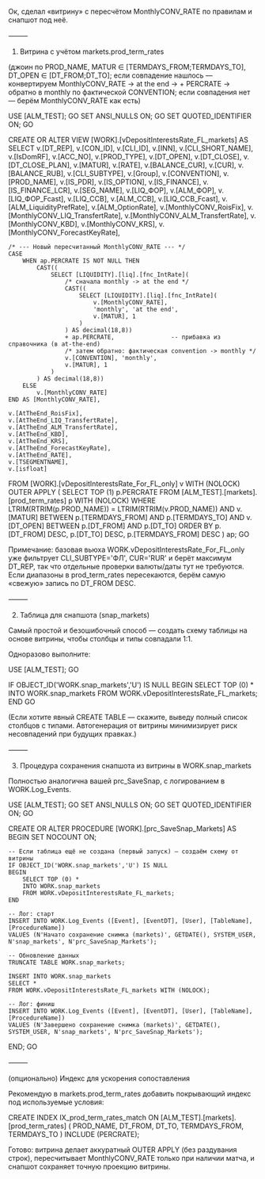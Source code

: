 Ок, сделал «витрину» с пересчётом MonthlyCONV_RATE по правилам и снапшот под неё.

⸻

1) Витрина с учётом markets.prod_term_rates

(джоин по PROD_NAME, MATUR ∈ [TERMDAYS_FROM;TERMDAYS_TO], DT_OPEN ∈ [DT_FROM;DT_TO]; если совпадение нашлось — конвертируем MonthlyCONV_RATE → at the end → + PERCRATE → обратно в monthly по фактической CONVENTION; если совпадения нет — берём MonthlyCONV_RATE как есть)

USE [ALM_TEST];
GO
SET ANSI_NULLS ON;
GO
SET QUOTED_IDENTIFIER ON;
GO

CREATE OR ALTER VIEW [WORK].[vDepositInterestsRate_FL_markets]
AS
SELECT
    v.[DT_REP],
    v.[CON_ID],
    v.[CLI_ID],
    v.[INN],
    v.[CLI_SHORT_NAME],
    v.[IsDomRF],
    v.[ACC_NO],
    v.[PROD_TYPE],
    v.[DT_OPEN],
    v.[DT_CLOSE],
    v.[DT_CLOSE_PLAN],
    v.[MATUR],
    v.[RATE],
    v.[BALANCE_CUR],
    v.[CUR],
    v.[BALANCE_RUB],
    v.[CLI_SUBTYPE],
    v.[Group],
    v.[CONVENTION],
    v.[PROD_NAME],
    v.[IS_PDR],
    v.[IS_OPTION],
    v.[IS_FINANCE],
    v.[IS_FINANCE_LCR],
    v.[SEG_NAME],
    v.[LIQ_ФОР],
    v.[ALM_ФОР],
    v.[LIQ_ФОР_Fcast],
    v.[LIQ_ССВ],
    v.[ALM_ССВ],
    v.[LIQ_ССВ_Fcast],
    v.[ALM_LiquidityPrefRate],
    v.[ALM_OptionRate],
    v.[MonthlyCONV_RoisFix],
    v.[MonthlyCONV_LIQ_TransfertRate],
    v.[MonthlyCONV_ALM_TransfertRate],
    v.[MonthlyCONV_KBD],
    v.[MonthlyCONV_KRS],
    v.[MonthlyCONV_ForecastKeyRate],

    /* --- Новый пересчитанный MonthlyCONV_RATE --- */
    CASE
        WHEN ap.PERCRATE IS NOT NULL THEN
            CAST((
                SELECT [LIQUIDITY].[liq].[fnc_IntRate](
                    /* сначала monthly -> at the end */
                    CAST((
                        SELECT [LIQUIDITY].[liq].[fnc_IntRate](
                            v.[MonthlyCONV_RATE],
                            'monthly', 'at the end',
                            v.[MATUR], 1
                        )
                    ) AS decimal(18,8))
                    + ap.PERCRATE,                -- прибавка из справочника (в at-the-end)
                    /* затем обратно: фактическая convention -> monthly */
                    v.[CONVENTION], 'monthly',
                    v.[MATUR], 1
                )
            ) AS decimal(18,8))
        ELSE
            v.[MonthlyCONV_RATE]
    END AS [MonthlyCONV_RATE],

    v.[AtTheEnd_RoisFix],
    v.[AtTheEnd_LIQ_TransfertRate],
    v.[AtTheEnd_ALM_TransfertRate],
    v.[AtTheEnd_KBD],
    v.[AtTheEnd_KRS],
    v.[AtTheEnd_ForecastKeyRate],
    v.[AtTheEnd_RATE],
    v.[TSEGMENTNAME],
    v.[isfloat]
FROM [WORK].[vDepositInterestsRate_For_FL_only] v WITH (NOLOCK)
OUTER APPLY (
    SELECT TOP (1) p.PERCRATE
    FROM [ALM_TEST].[markets].[prod_term_rates] p WITH (NOLOCK)
    WHERE LTRIM(RTRIM(p.PROD_NAME)) = LTRIM(RTRIM(v.PROD_NAME))
      AND v.[MATUR] BETWEEN p.[TERMDAYS_FROM] AND p.[TERMDAYS_TO]
      AND v.[DT_OPEN] BETWEEN p.[DT_FROM] AND p.[DT_TO]
    ORDER BY p.[DT_FROM] DESC, p.[DT_TO] DESC, p.[TERMDAYS_FROM] DESC
) ap;
GO

Примечание: базовая вьюха WORK.vDepositInterestsRate_For_FL_only уже фильтрует CLI_SUBTYPE='ФЛ', CUR='RUR' и берёт максимум DT_REP, так что отдельные проверки валюты/даты тут не требуются. Если диапазоны в prod_term_rates пересекаются, берём самую «свежую» запись по DT_FROM DESC.

⸻

2) Таблица для снапшота (snap_markets)

Самый простой и безошибочный способ — создать схему таблицы на основе витрины, чтобы столбцы и типы совпадали 1:1.

Одноразово выполните:

USE [ALM_TEST];
GO

IF OBJECT_ID('WORK.snap_markets','U') IS NULL
BEGIN
    SELECT TOP (0) *
    INTO WORK.snap_markets
    FROM WORK.vDepositInterestsRate_FL_markets;
END
GO

(Если хотите явный CREATE TABLE — скажите, выведу полный список столбцов с типами. Автогенерация от витрины минимизирует риск несовпадений при будущих правках.)

⸻

3) Процедура сохранения снапшота из витрины в WORK.snap_markets

Полностью аналогична вашей prc_SaveSnap, с логированием в WORK.Log_Events.

USE [ALM_TEST];
GO
SET ANSI_NULLS ON;
GO
SET QUOTED_IDENTIFIER ON;
GO

CREATE OR ALTER PROCEDURE [WORK].[prc_SaveSnap_Markets]
AS
BEGIN
    SET NOCOUNT ON;

    -- Если таблица ещё не создана (первый запуск) – создаём схему от витрины
    IF OBJECT_ID('WORK.snap_markets','U') IS NULL
    BEGIN
        SELECT TOP (0) *
        INTO WORK.snap_markets
        FROM WORK.vDepositInterestsRate_FL_markets;
    END

    -- Лог: старт
    INSERT INTO WORK.Log_Events ([Event], [EventDT], [User], [TableName], [ProcedureName])
    VALUES (N'Начато сохранение снимка (markets)', GETDATE(), SYSTEM_USER, N'snap_markets', N'prc_SaveSnap_Markets');

    -- Обновление данных
    TRUNCATE TABLE WORK.snap_markets;

    INSERT INTO WORK.snap_markets
    SELECT *
    FROM WORK.vDepositInterestsRate_FL_markets WITH (NOLOCK);

    -- Лог: финиш
    INSERT INTO WORK.Log_Events ([Event], [EventDT], [User], [TableName], [ProcedureName])
    VALUES (N'Завершено сохранение снимка (markets)', GETDATE(), SYSTEM_USER, N'snap_markets', N'prc_SaveSnap_Markets');
END;
GO


⸻

(опционально) Индекс для ускорения сопоставления

Рекомендую в markets.prod_term_rates добавить покрывающий индекс под используемые условия:

CREATE INDEX IX_prod_term_rates_match
ON [ALM_TEST].[markets].[prod_term_rates] (
    PROD_NAME, DT_FROM, DT_TO, TERMDAYS_FROM, TERMDAYS_TO
)
INCLUDE (PERCRATE);

Готово: витрина делает аккуратный OUTER APPLY (без раздувания строк), пересчитывает MonthlyCONV_RATE только при наличии матча, и снапшот сохраняет точную проекцию витрины.
